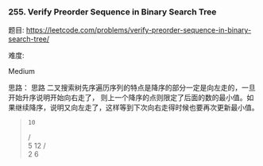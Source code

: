 ### 255. Verify Preorder Sequence in Binary Search Tree

题目:
<https://leetcode.com/problems/verify-preorder-sequence-in-binary-search-tree/>


难度:

Medium


思路：
思路
二叉搜索树先序遍历序列的特点是降序的部分一定是向左走的，一旦开始升序说明开始向右走了，
则上一个降序的点则限定了后面的数的最小值。如果继续降序，说明又向左走了，这样等到下次向右走得时候也要再次更新最小值。


>     10
>    /  \
>   5    12
>  / \
> 2   6


```python

```
